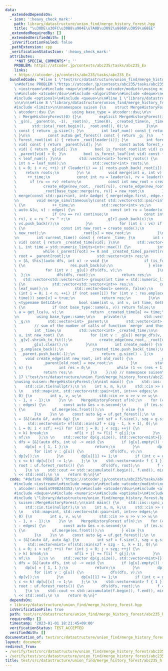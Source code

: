 ```yaml
---
data:
  _extendedDependsOn:
  - icon: ':heavy_check_mark:'
    path: library/datastructure/union_find/merge_history_forest.hpp
    title: "\u30DE\u30FC\u30B8\u904E\u7A0B\u3092\u8868\u3059\u68EE"
  _extendedRequiredBy: []
  _extendedVerifiedWith: []
  _isVerificationFailed: false
  _pathExtension: cpp
  _verificationStatusIcon: ':heavy_check_mark:'
  attributes:
    '*NOT_SPECIAL_COMMENTS*': ''
    PROBLEM: https://atcoder.jp/contests/abc235/tasks/abc235_Ex
    links:
    - https://atcoder.jp/contests/abc235/tasks/abc235_Ex
  bundledCode: "#line 1 \"test/src/datastructure/union_find/merge_history_forest/abc235_h.test.cpp\"\
    \n#define PROBLEM \"https://atcoder.jp/contests/abc235/tasks/abc235_Ex\"\n\n#include\
    \ <iostream>\n#include <map>\n\n#include <atcoder/modint>\nusing mint = atcoder::modint998244353;\n\
    \n#include <atcoder/dsu>\n#include <algorithm>\n#include <deque>\n#include <numeric>\n\
    #include <optional>\n#include <queue>\n\n#line 1 \"library/datastructure/union_find/merge_history_forest.hpp\"\
    \n\n\n\n#line 8 \"library/datastructure/union_find/merge_history_forest.hpp\"\n\
    #include <limits>\n\nnamespace suisen {\n    struct MergeHistoryForest : public\
    \ atcoder::dsu {\n        using base_type = atcoder::dsu;\n\n        MergeHistoryForest()\
    \ : MergeHistoryForest(0) {}\n        explicit MergeHistoryForest(int n) : base_type(n),\
    \ _g(n), _parent(n, -1), _root(n), _time(0), _created_time(n, _time) {\n     \
    \       std::iota(_root.begin(), _root.end(), 0);\n        }\n\n        int node_num()\
    \ const { return _g.size(); }\n        int leaf_num() const { return _root.size();\
    \ }\n\n        const auto& get_forest() const { return _g; }\n    \n        int\
    \ forest_root(int i) { return _root[leader(i)]; }\n        int forest_parent(int\
    \ vid) const { return _parent[vid]; }\n        const auto& forest_children(int\
    \ vid) { return _g[vid]; }\n        bool is_forest_root(int vid) const { return\
    \ _parent[vid] < 0; }\n        bool is_forest_leaf(int vid) const { return vid\
    \ < leaf_num(); }\n\n        std::vector<int> forest_roots() {\n            const\
    \ int n = leaf_num();\n            std::vector<int> roots;\n            for (int\
    \ i = 0; i < n; ++i) if (leader(i) == i) roots.push_back(_root[i]);\n        \
    \    return roots;\n        }\n \n        void merge(int u, int v) {\n       \
    \     ++_time;\n            const int ru = leader(u), rv = leader(v);\n      \
    \      if (ru == rv) return;\n            const int new_root = create_node();\n\
    \            create_edge(new_root, _root[ru]), create_edge(new_root, _root[rv]);\n\
    \            _root[base_type::merge(ru, rv)] = new_root;\n        }\n        void\
    \ merge(const std::pair<int, int> &edge) { merge(edge.first, edge.second); }\n\
    \n        void merge_simultaneously(const std::vector<std::pair<int, int>> &edges)\
    \ {\n            ++_time;\n            std::vector<int> vs;\n            for (const\
    \ auto &[u, v] : edges) {\n                const int ru = leader(u), rv = leader(v);\n\
    \                if (ru == rv) continue;\n                const int r = base_type::merge(ru,\
    \ rv), c = ru ^ rv ^ r;\n                _g[r].push_back(c);\n               \
    \ vs.push_back(r);\n            }\n            for (int s : vs) if (s == leader(s))\
    \ {\n                const int new_root = create_node();\n                merge_dfs(s,\
    \ new_root);\n                _root[s] = new_root;\n            }\n        }\n\
    \n        int current_time() const { return _time; }\n        int created_time(int\
    \ vid) const { return _created_time[vid]; }\n\n        std::vector<int> group(int\
    \ i, int time = std::numeric_limits<int>::max()) {\n            int root = i;\n\
    \            while (_parent[root] >= 0 and _created_time[_parent[root]] <= time)\
    \ root = _parent[root];\n            std::vector<int> res;\n            auto dfs\
    \ = [&, this](auto dfs, int u) -> void {\n                if (is_forest_leaf(u))\
    \ {\n                    res.push_back(u);\n                } else {\n       \
    \             for (int v : _g[u]) dfs(dfs, v);\n                }\n          \
    \  };\n            dfs(dfs, root);\n            return res;\n        }\n     \
    \   std::vector<std::vector<int>> groups(int time = std::numeric_limits<int>::max())\
    \ {\n            std::vector<std::vector<int>> res;\n            const int n =\
    \ leaf_num();\n            std::vector<bool> seen(n, false);\n            for\
    \ (int i = 0; i < n; ++i) if (not seen[i]) for (int v : res.emplace_back(group(i,\
    \ time))) seen[v] = true;\n            return res;\n        }\n\n        template\
    \ <typename GetLCA>\n        bool same(int u, int v, int time, GetLCA&& get_lca)\
    \ {\n            if (not base_type::same(u, v)) return false;\n            int\
    \ a = get_lca(u, v);\n            return _created_time[a] <= time;\n        }\n\
    \n        using base_type::same;\n\n    private:\n        std::vector<std::vector<int>>\
    \ _g;\n        std::vector<int> _parent;\n        std::vector<int> _root;\n\n\
    \        // sum of the number of calls of function `merge` and those of `merge_simultaneously`\n\
    \        int _time;\n        std::vector<int> _created_time;\n\n        void merge_dfs(int\
    \ u, int new_root) {\n            for (int v : _g[u]) merge_dfs(v, new_root),\
    \ _g[v].shrink_to_fit();\n            create_edge(new_root, _root[u]);\n     \
    \       _g[u].clear();\n        }\n\n        int create_node() {\n           \
    \ _g.emplace_back();\n            _created_time.push_back(_time);\n          \
    \  _parent.push_back(-1);\n            return _g.size() - 1;\n        }\n    \
    \    void create_edge(int new_root, int old_root) {\n            _g[new_root].push_back(old_root);\n\
    \            _parent[old_root] = new_root;\n        }\n        static int floor_log2(int\
    \ n) {\n            int res = 0;\n            while (1 << (res + 1) <= n) ++res;\n\
    \            return res;\n        }\n    };\n} // namespace suisen\n\n\n\n#line\
    \ 17 \"test/src/datastructure/union_find/merge_history_forest/abc235_h.test.cpp\"\
    \nusing suisen::MergeHistoryForest;\n\nint main() {\n    std::ios::sync_with_stdio(false);\n\
    \    std::cin.tie(nullptr);\n \n    int n, m, k;\n    std::cin >> n >> m >> k;\n\
    \ \n    std::map<int, std::vector<std::pair<int, int>>> edges;\n    while (m -->\
    \ 0) {\n        int u, v, w;\n        std::cin >> u >> v >> w;\n        edges[w].emplace_back(u\
    \ - 1, v - 1);\n    }\n \n    MergeHistoryForest uf(n);\n    for (const auto &e\
    \ : edges) {\n        const auto &es = e.second;\n        if (es.size() == 1)\
    \ {\n            uf.merge(es.front());\n        } else {\n            uf.merge_simultaneously(e.second);\n\
    \        }\n    }\n \n    const auto &g = uf.get_forest();\n \n    auto merge\
    \ = [&](auto &f, auto &g) {\n        int szf = f.size(), szg = g.size();\n   \
    \     std::vector<mint> nf(std::min(szf + szg - 1, k + 1), 0);\n        for (int\
    \ i = 0; i < szf; ++i) for (int j = 0; j < szg; ++j) {\n            if (i + j\
    \ > k) break;\n            nf[i + j] += f[i] * g[j];\n        }\n        return\
    \ nf;\n    };\n \n    std::vector dp(g.size(), std::vector<mint>{});\n    auto\
    \ dfs = [&](auto dfs, int u) -> void {\n        if (g[u].empty()) {\n        \
    \    dp[u] = { 1, 1 };\n            return;\n        }\n        dp[u] = { 1 };\n\
    \        for (int v : g[u]) {\n            dfs(dfs, v);\n            dp[u] = merge(dp[u],\
    \ dp[v]);\n        }\n        dp[u][1] += 1;\n        if (int c = g[u].size();\
    \ c <= k) dp[u][c] -= 1;\n    };\n \n    std::vector<mint> f { 1 };\n    for (int\
    \ root : uf.forest_roots()) {\n        dfs(dfs, root);\n        f = merge(f, dp[root]);\n\
    \    }\n \n    std::cout << std::accumulate(f.begin(), f.end(), mint(0)).val()\
    \ << std::endl;\n \n    return 0;\n}\n"
  code: "#define PROBLEM \"https://atcoder.jp/contests/abc235/tasks/abc235_Ex\"\n\n\
    #include <iostream>\n#include <map>\n\n#include <atcoder/modint>\nusing mint =\
    \ atcoder::modint998244353;\n\n#include <atcoder/dsu>\n#include <algorithm>\n\
    #include <deque>\n#include <numeric>\n#include <optional>\n#include <queue>\n\n\
    #include \"library/datastructure/union_find/merge_history_forest.hpp\"\nusing\
    \ suisen::MergeHistoryForest;\n\nint main() {\n    std::ios::sync_with_stdio(false);\n\
    \    std::cin.tie(nullptr);\n \n    int n, m, k;\n    std::cin >> n >> m >> k;\n\
    \ \n    std::map<int, std::vector<std::pair<int, int>>> edges;\n    while (m -->\
    \ 0) {\n        int u, v, w;\n        std::cin >> u >> v >> w;\n        edges[w].emplace_back(u\
    \ - 1, v - 1);\n    }\n \n    MergeHistoryForest uf(n);\n    for (const auto &e\
    \ : edges) {\n        const auto &es = e.second;\n        if (es.size() == 1)\
    \ {\n            uf.merge(es.front());\n        } else {\n            uf.merge_simultaneously(e.second);\n\
    \        }\n    }\n \n    const auto &g = uf.get_forest();\n \n    auto merge\
    \ = [&](auto &f, auto &g) {\n        int szf = f.size(), szg = g.size();\n   \
    \     std::vector<mint> nf(std::min(szf + szg - 1, k + 1), 0);\n        for (int\
    \ i = 0; i < szf; ++i) for (int j = 0; j < szg; ++j) {\n            if (i + j\
    \ > k) break;\n            nf[i + j] += f[i] * g[j];\n        }\n        return\
    \ nf;\n    };\n \n    std::vector dp(g.size(), std::vector<mint>{});\n    auto\
    \ dfs = [&](auto dfs, int u) -> void {\n        if (g[u].empty()) {\n        \
    \    dp[u] = { 1, 1 };\n            return;\n        }\n        dp[u] = { 1 };\n\
    \        for (int v : g[u]) {\n            dfs(dfs, v);\n            dp[u] = merge(dp[u],\
    \ dp[v]);\n        }\n        dp[u][1] += 1;\n        if (int c = g[u].size();\
    \ c <= k) dp[u][c] -= 1;\n    };\n \n    std::vector<mint> f { 1 };\n    for (int\
    \ root : uf.forest_roots()) {\n        dfs(dfs, root);\n        f = merge(f, dp[root]);\n\
    \    }\n \n    std::cout << std::accumulate(f.begin(), f.end(), mint(0)).val()\
    \ << std::endl;\n \n    return 0;\n}"
  dependsOn:
  - library/datastructure/union_find/merge_history_forest.hpp
  isVerificationFile: true
  path: test/src/datastructure/union_find/merge_history_forest/abc235_h.test.cpp
  requiredBy: []
  timestamp: '2023-01-01 18:21:45+09:00'
  verificationStatus: TEST_ACCEPTED
  verifiedWith: []
documentation_of: test/src/datastructure/union_find/merge_history_forest/abc235_h.test.cpp
layout: document
redirect_from:
- /verify/test/src/datastructure/union_find/merge_history_forest/abc235_h.test.cpp
- /verify/test/src/datastructure/union_find/merge_history_forest/abc235_h.test.cpp.html
title: test/src/datastructure/union_find/merge_history_forest/abc235_h.test.cpp
---
```

